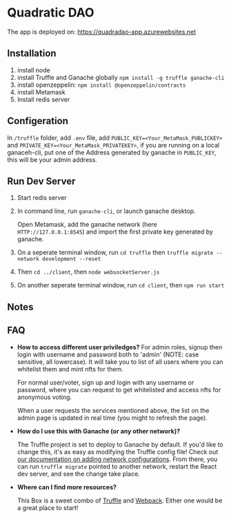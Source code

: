 # Quadratic DAO 

The app is deployed on: https://quadradao-app.azurewebsites.net


## Installation

1. install node
2. install Truffle and Ganache globally
   `npm install -g truffle ganache-cli`
3. install openzeppelin: `npm install @openzeppelin/contracts`
4. install Metamask
5. Install redis server

## Configeration

In `/truffle` folder, add `.env` file, add `PUBLIC_KEY=<Your_MetaMask_PUBLICKEY>` and `PRIVATE_KEY=<Your_MetaMask_PRIVATEKEY>`, if you are running on a local ganaceh-cli, put one of the Address generated by ganache in `PUBLIC_KEY`, this will be your admin address.

## Run Dev Server

1. Start redis server

2. In command line, run `ganache-cli`, or launch ganache desktop.

   Open Metamask, add the ganache network (here `HTTP://127.0.0.1:8545`) and import the first private key generated by ganache.

3. On a seperate terminal window, run
   `cd truffle` then `truffle migrate --network development --reset`

4. Then `cd ../client`, then `node websocketServer.js`

5. On another seperate terminal window, run
   `cd client`, then `npm run start`


## Notes 

## FAQ
- **How to access different user priviledges?**
   For admin roles, signup then login with username and password both to 'admin' (NOTE: case sensitive, all lowercase). It will take you to list of all users where you can whitelist them and mint nfts for them.

   For normal user/voter, sign up and login with any username or password, where you can request to get whitelisted and access nfts for anonymous voting. 

   When a user requests the services mentioned above, the list on the admin page is updated in real time (you might to refresh the page). 

- **How do I use this with Ganache (or any other network)?**

  The Truffle project is set to deploy to Ganache by default. If you'd like to change this, it's as easy as modifying the Truffle config file! Check out [our documentation on adding network configurations](https://trufflesuite.com/docs/truffle/reference/configuration/#networks). From there, you can run `truffle migrate` pointed to another network, restart the React dev server, and see the change take place.

- **Where can I find more resources?**

  This Box is a sweet combo of [Truffle](https://trufflesuite.com) and [Webpack](https://webpack.js.org). Either one would be a great place to start!



